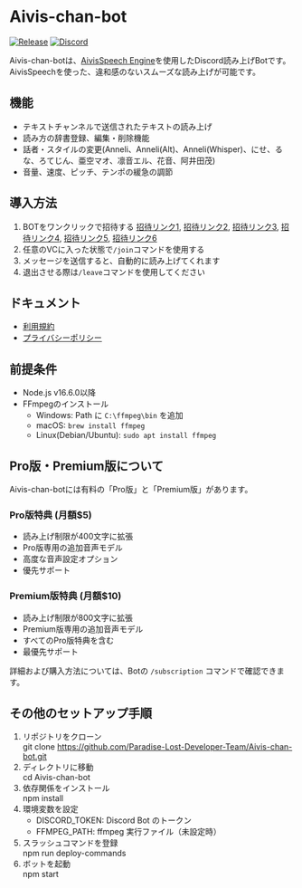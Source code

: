 # Aivis-chan-bot

[![Release](https://img.shields.io/github/release/Paradise-Lost-Developer-Team/Aivis-chan-bot?include_prereleases=&sort=semver&color=blue)](https://github.com/Paradise-Lost-Developer-Team/Aivis-chan-bot/releases/)
[![Discord](https://discord.com/api/guilds/1337303326332813334/widget.png)](https://discord.gg/MPx2ny8HXT)

Aivis-chan-botは、[AivisSpeech Engine](https://github.com/Aivis-Project/AivisSpeech-Engine)を使用したDiscord読み上げBotです。\
AivisSpeechを使った、違和感のないスムーズな読み上げが可能です。

## 機能

- テキストチャンネルで送信されたテキストの読み上げ
- 読み方の辞書登録、編集・削除機能
- 話者・スタイルの変更(Anneli、Anneli(Alt)、Anneli(Whisper)、にせ、るな、ろてじん、亜空マオ、凛音エル、花音、阿井田茂)
- 音量、速度、ピッチ、テンポの緩急の調節

## 導入方法

1. BOTをワンクリックで招待する  [招待リンク1](https://discord.com/oauth2/authorize?client_id=1333819940645638154), [招待リンク2](https://discord.com/oauth2/authorize?client_id=1334732369831268352), [招待リンク3](https://discord.com/oauth2/authorize?client_id=1334734681656262770), [招待リンク4](https://discord.com/oauth2/authorize?client_id=1365633502988472352), [招待リンク5](https://discord.com/oauth2/authorize?client_id=1365633586123771934), [招待リンク6](https://discord.com/oauth2/authorize?client_id=1365633656173101086)
2. 任意のVCに入った状態で`/join`コマンドを使用する
3. メッセージを送信すると、自動的に読み上げてくれます
4. 退出させる際は`/leave`コマンドを使用してください

## ドキュメント

- [利用規約](https://paradise-lost-developer-team.github.io/Aivis-chan-bot/Term-of-Service/)
- [プライバシーポリシー](https://paradise-lost-developer-team.github.io/Aivis-chan-bot/Privacy-Policy/)

## 前提条件

- Node.js v16.6.0以降
- FFmpegのインストール
  - Windows: Path に `C:\ffmpeg\bin` を追加
  - macOS: `brew install ffmpeg`
  - Linux(Debian/Ubuntu): `sudo apt install ffmpeg`

## Pro版・Premium版について

Aivis-chan-botには有料の「Pro版」と「Premium版」があります。

### Pro版特典 (月額$5)

- 読み上げ制限が400文字に拡張
- Pro版専用の追加音声モデル
- 高度な音声設定オプション
- 優先サポート

### Premium版特典 (月額$10)

- 読み上げ制限が800文字に拡張
- Premium版専用の追加音声モデル
- すべてのPro版特典を含む
- 最優先サポート

詳細および購入方法については、Botの `/subscription` コマンドで確認できます。

## その他のセットアップ手順

1. リポジトリをクローン  
   git clone <https://github.com/Paradise-Lost-Developer-Team/Aivis-chan-bot.git>  
2. ディレクトリに移動  
   cd Aivis-chan-bot  
3. 依存関係をインストール  
   npm install  
4. 環境変数を設定  
   - DISCORD_TOKEN: Discord Bot のトークン  
   - FFMPEG_PATH: ffmpeg 実行ファイル（未設定時）  
5. スラッシュコマンドを登録  
   npm run deploy-commands  
6. ボットを起動  
   npm start  
